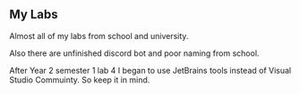 ## My Labs
Almost all of my labs from school and university.

Also there are unfinished discord bot and poor naming from school.

After Year 2 semester 1 lab 4 I began to use JetBrains tools instead of Visual Studio Commuinty. So keep it in mind.